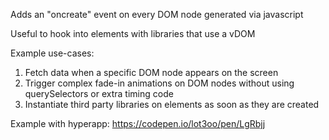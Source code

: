 Adds an "oncreate" event on every DOM node generated via javascript

Useful to hook into elements with libraries that use a vDOM

Example use-cases:  
1. Fetch data when a specific DOM node appears on the screen  
2. Trigger complex fade-in animations on DOM nodes without using querySelectors or extra timing code  
3. Instantiate third party libraries on elements as soon as they are created  

Example with hyperapp:
https://codepen.io/lot3oo/pen/LgRbjj
